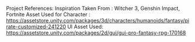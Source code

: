 Project References: 
Inspiration Taken From : Witcher 3, Genshin Impact, Fortnite
Asset Used for Character : https://assetstore.unity.com/packages/3d/characters/humanoids/fantasy/pirate-customized-241220
UI Asset Used: https://assetstore.unity.com/packages/2d/gui/gui-pro-fantasy-rpg-170168



